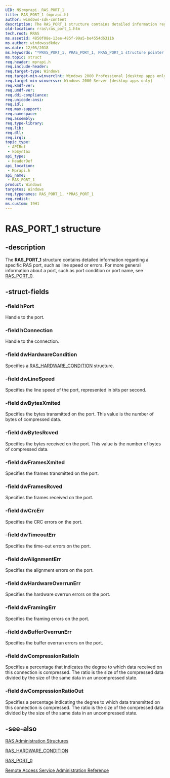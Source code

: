 ```yaml
---
UID: NS:mprapi._RAS_PORT_1
title: RAS_PORT_1 (mprapi.h)
author: windows-sdk-content
description: The RAS_PORT_1 structure contains detailed information regarding a specific RAS port, such as line speed or errors. For more general information about a port, such as port condition or port name, see RAS_PORT_0.
old-location: rras\ras_port_1.htm
tech.root: RRAS
ms.assetid: 4850f08e-13ee-485f-99a5-be4554d6311b
ms.author: windowssdkdev
ms.date: 12/05/2018
ms.keywords: "*PRAS_PORT_1, PRAS_PORT_1, PRAS_PORT_1 structure pointer [RAS], RAS_PORT_1, RAS_PORT_1 structure [RAS], _mpr_ras_port_1, mprapi/PRAS_PORT_1, mprapi/RAS_PORT_1, rras.ras_port_1"
ms.topic: struct
req.header: mprapi.h
req.include-header: 
req.target-type: Windows
req.target-min-winverclnt: Windows 2000 Professional [desktop apps only]
req.target-min-winversvr: Windows 2000 Server [desktop apps only]
req.kmdf-ver: 
req.umdf-ver: 
req.ddi-compliance: 
req.unicode-ansi: 
req.idl: 
req.max-support: 
req.namespace: 
req.assembly: 
req.type-library: 
req.lib: 
req.dll: 
req.irql: 
topic_type:
 - APIRef
 - kbSyntax
api_type:
 - HeaderDef
api_location:
 - Mprapi.h
api_name:
 - RAS_PORT_1
product: Windows
targetos: Windows
req.typenames: RAS_PORT_1, *PRAS_PORT_1
req.redist: 
ms.custom: 19H1
---
```


# RAS_PORT_1 structure


## -description


The 
<b>RAS_PORT_1</b> structure contains detailed information regarding a specific RAS port, such as line speed or errors. For more general information about a port, such as port condition or port name, see 
<a href="https://msdn.microsoft.com/361b065e-8240-465f-a0fe-d4bfc097ec70">RAS_PORT_0</a>.


## -struct-fields




### -field hPort

Handle to the port.


### -field hConnection

Handle to the connection.


### -field dwHardwareCondition

Specifies a 
<a href="https://msdn.microsoft.com/54a92552-9ad2-4a4a-b177-041157b445cd">RAS_HARDWARE_CONDITION</a> structure.


### -field dwLineSpeed

Specifies the line speed of the port, represented in bits per second.


### -field dwBytesXmited

Specifies the bytes transmitted on the port. This value is the number of bytes of compressed data.


### -field dwBytesRcved

Specifies the bytes received on the port. This value is the number of bytes of compressed data.


### -field dwFramesXmited

Specifies the frames transmitted on the port.


### -field dwFramesRcved

Specifies the frames received on the port.


### -field dwCrcErr

Specifies the CRC errors on the port.


### -field dwTimeoutErr

Specifies the time-out errors on the port.


### -field dwAlignmentErr

Specifies the alignment errors on the port.


### -field dwHardwareOverrunErr

Specifies the hardware overrun errors on the port.


### -field dwFramingErr

Specifies the framing errors on the port.


### -field dwBufferOverrunErr

Specifies the buffer overrun errors on the port.


### -field dwCompressionRatioIn

Specifies a percentage that indicates the degree to which data received on this connection is compressed. The ratio is the size of the compressed data divided by the size of the same data in an uncompressed state.


### -field dwCompressionRatioOut

Specifies a percentage indicating the degree to which data transmitted on this connection is compressed. The ratio is the size of the compressed data divided by the size of the same data in an uncompressed state.


## -see-also




<a href="https://msdn.microsoft.com/858fcdd8-6587-41c4-a2d7-c871722562e7">RAS
		  Administration Structures</a>



<a href="https://msdn.microsoft.com/54a92552-9ad2-4a4a-b177-041157b445cd">RAS_HARDWARE_CONDITION</a>



<a href="https://msdn.microsoft.com/361b065e-8240-465f-a0fe-d4bfc097ec70">RAS_PORT_0</a>



<a href="https://msdn.microsoft.com/6170fcf2-26d5-4418-bddb-2afd99510520">Remote Access Service Administration Reference</a>
 

 

